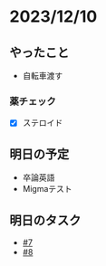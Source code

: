 # 2023/12/10

## やったこと

- 自転車渡す

### 薬チェック

- [x] ステロイド

## 明日の予定

- 卒論英語
- Migmaテスト

## 明日のタスク

- [#7](https://github.com/donabe-aizu/Nippo/issues/7)
- [#8](https://github.com/donabe-aizu/Nippo/issues/8)
